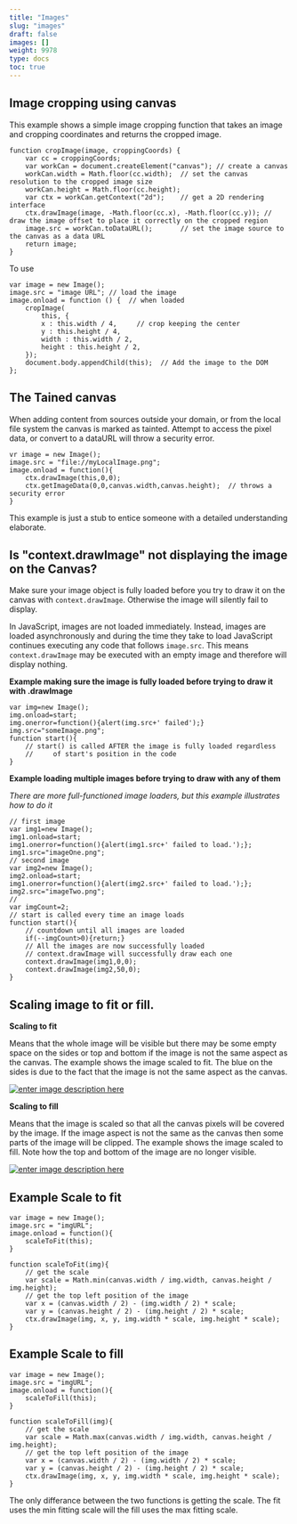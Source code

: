 ```yaml
---
title: "Images"
slug: "images"
draft: false
images: []
weight: 9978
type: docs
toc: true
---
```


## Image cropping using canvas
This example shows a simple image cropping function that takes an image and cropping coordinates and returns the cropped image.

    function cropImage(image, croppingCoords) {
        var cc = croppingCoords;
        var workCan = document.createElement("canvas"); // create a canvas
        workCan.width = Math.floor(cc.width);  // set the canvas resolution to the cropped image size
        workCan.height = Math.floor(cc.height);
        var ctx = workCan.getContext("2d");    // get a 2D rendering interface
        ctx.drawImage(image, -Math.floor(cc.x), -Math.floor(cc.y)); // draw the image offset to place it correctly on the cropped region
        image.src = workCan.toDataURL();       // set the image source to the canvas as a data URL
        return image;
    }

To use

    var image = new Image();
    image.src = "image URL"; // load the image
    image.onload = function () {  // when loaded
        cropImage(
            this, {
            x : this.width / 4,     // crop keeping the center
            y : this.height / 4,
            width : this.width / 2,
            height : this.height / 2,
        });
        document.body.appendChild(this);  // Add the image to the DOM
    };

## The Tained canvas
When adding content from sources outside your domain, or from the local file system the canvas is marked as tainted. Attempt to access the pixel data, or convert to a dataURL will throw a security error.

    vr image = new Image();
    image.src = "file://myLocalImage.png";
    image.onload = function(){
        ctx.drawImage(this,0,0);
        ctx.getImageData(0,0,canvas.width,canvas.height);  // throws a security error
    }

This example is just a stub to entice someone with a detailed understanding elaborate.

## Is "context.drawImage" not displaying the image on the Canvas?
Make sure your image object is fully loaded before you try to draw it on the canvas with `context.drawImage`. Otherwise the image will silently fail to display.

In JavaScript, images are not loaded immediately. Instead, images are loaded asynchronously and during the time they take to load JavaScript continues executing any code that follows `image.src`. This means `context.drawImage` may be executed with an empty image and therefore will display nothing.

**Example making sure the image is fully loaded before trying to draw it with .drawImage**

    var img=new Image();
    img.onload=start;
    img.onerror=function(){alert(img.src+' failed');} 
    img.src="someImage.png";
    function start(){
        // start() is called AFTER the image is fully loaded regardless 
        //     of start's position in the code
    }

**Example loading multiple images before trying to draw with any of them**

*There are more full-functioned image loaders, but this example illustrates how to do it*

    // first image
    var img1=new Image();
    img1.onload=start;
    img1.onerror=function(){alert(img1.src+' failed to load.');};
    img1.src="imageOne.png";
    // second image
    var img2=new Image();
    img2.onload=start;
    img1.onerror=function(){alert(img2.src+' failed to load.');};
    img2.src="imageTwo.png";
    //
    var imgCount=2;
    // start is called every time an image loads
    function start(){
        // countdown until all images are loaded
        if(--imgCount>0){return;}
        // All the images are now successfully loaded
        // context.drawImage will successfully draw each one
        context.drawImage(img1,0,0);
        context.drawImage(img2,50,0);
    }


## Scaling image to fit or fill.

**Scaling to fit** 

Means that the whole image will be visible but there may be some empty space on the sides or top and bottom if the image is not the same aspect as the canvas. The example shows the image scaled to fit. The blue on the sides is due to the fact that the image is not the same aspect as the canvas.

[![enter image description here][1]][1]

**Scaling to fill** 

Means that the image is scaled so that all the canvas pixels will be covered by the image. If the image aspect is not the same as the canvas then some parts of the image will be clipped. The example shows the image scaled to fill. Note how the top and bottom of the image are no longer visible.

[![enter image description here][2]][2]


## Example Scale to fit

    var image = new Image();
    image.src = "imgURL";
    image.onload = function(){
        scaleToFit(this);
    }
    
    function scaleToFit(img){
        // get the scale
        var scale = Math.min(canvas.width / img.width, canvas.height / img.height);
        // get the top left position of the image
        var x = (canvas.width / 2) - (img.width / 2) * scale;
        var y = (canvas.height / 2) - (img.height / 2) * scale;
        ctx.drawImage(img, x, y, img.width * scale, img.height * scale);
    }

## Example Scale to fill

    var image = new Image();
    image.src = "imgURL";
    image.onload = function(){
        scaleToFill(this);
    }

    function scaleToFill(img){
        // get the scale
        var scale = Math.max(canvas.width / img.width, canvas.height / img.height);
        // get the top left position of the image
        var x = (canvas.width / 2) - (img.width / 2) * scale;
        var y = (canvas.height / 2) - (img.height / 2) * scale;
        ctx.drawImage(img, x, y, img.width * scale, img.height * scale);
    }


The only differance between the two functions is getting the scale. The fit uses the min fitting scale will the fill uses the max fitting scale.


  [1]: http://i.stack.imgur.com/gl0rU.png
  [2]: http://i.stack.imgur.com/jlVCD.png

